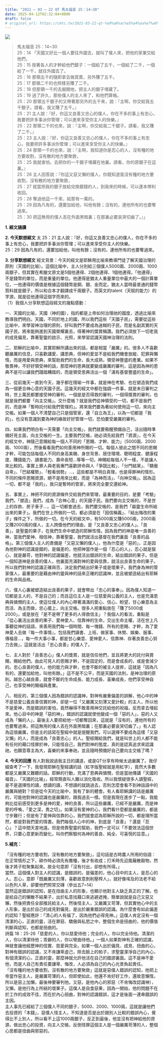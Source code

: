 ```yaml
---
title: "2021 – 03 – 22 QT 馬太福音 25：14~30"
date: 2025-04-12T02:32:04+0800
draft: false
# original_url: https://cmtc.tw/2021-03-22-qt-%e9%a6%ac%e5%a4%aa%e7%a6%8f%e9%9f%b3-25%ef%bc%9a1430
---
```


![](/images/qt.jpg)
> 馬太福音 25：14\~30  
> 25：14 「天國又好比一個人要往外國去，就叫了僕人來，把他的家業交給他們，  
> 25：15 按著各人的才幹給他們銀子：一個給了五千，一個給了二千，一個給了一千，就往外國去了。  
> 25：16 那領五千的隨即拿去做買賣，另外賺了五千。  
> 25：17 那領二千的也照樣另賺了二千。  
> 25：18 但那領一千的去掘開地，把主人的銀子埋藏了。  
> 25：19 過了許久，那些僕人的主人來了，和他們算帳。  
> 25：20 那領五千銀子的又帶著那另外的五千來，說：『主啊，你交給我五千銀子。請看，我又賺了五千。』  
> 25：21 主人說：『好，你這又良善又忠心的僕人，你在不多的事上有忠心，我要把許多事派你管理；可以進來享受你主人的快樂。』  
> 25：22 那領二千的也來，說：『主啊，你交給我二千銀子。請看，我又賺了二千。』  
> 25：23 主人說：『好，你這又良善又忠心的僕人，你在不多的事上有忠心，我要把許多事派你管理；可以進來享受你主人的快樂。』  
> 25：24 那領一千的也來，說：『主啊，我知道你是忍心的人，沒有種的地方要收割，沒有散的地方要聚斂，  
> 25：25 我就害怕，去把你的一千銀子埋藏在地裏。請看，你的原銀子在這裏。』  
> 25：26 主人回答說：『你這又惡又懶的僕人，你既知道我沒有種的地方要收割，沒有散的地方要聚斂，  
> 25：27 就當把我的銀子放給兌換銀錢的人，到我來的時候，可以連本帶利收回。  
> 25：28 奪過他這一千來，給那有一萬的。  
> 25：29 因為凡有的，還要加給他，叫他有餘；沒有的，連他所有的也要奪過來。  
> 25：30 把這無用的僕人丟在外面黑暗裏；在那裏必要哀哭切齒了。』」

**1. 經文誦讀**

**2.  今天默想經文**
太 25：21 主人說：『好，你這又良善又忠心的僕人，你在不多的事上有忠心，我要把許多事派你管理；可以進來享受你主人的快樂。  
25：29 因為凡有的，還要加給他，叫他有餘；沒有的，連他所有的也要奪過來。

**3. 分享默想經文**
經文背景：今天的經文是耶穌用比喻來教導門徒了解天國治理的原則（天國的比喻）。這個比喻中，主人分別給三個僕人5000兩、2000兩、1000兩銀子，但其實在希臘文原文是5個他連得、2個他連得、1個他連得。「他連得」不是錢幣的單位，而是重量的單位。他連得是猶太人重量單位中最大的一個計算單位，一他連得的價值是根據這個錢幣是銅、銀、金而定。猶太人當時最普通的錢幣質料就是銀子，所以和合本才翻譯成千兩銀子。而英文的talent（天賦的能力）的字源，就是從他連得這個字而來的。  
（1）我個人分享默想這段經文的幾點感動：

一、天國的比喻，天國（神的國），指的都是上帝如何治理祂的國度，透過比喻來教導我們明白。天國，不同於地上的國，所以我們這些「天國子民」，需要從這些比喻中，來學習神治理的原則，好叫我們不要成為迷糊的子民，而是名副其實的天國子民，將來能夠進到天國榮耀裏去，得著神的獎賞稱讚。我們必須放下一切老我的成見偏見，靠著聖靈的啟示、光照，來學習認識天國神治理的法則。

二、耶穌的比喻中，其實耶穌所講出來的話，都是相當「嚴厲」的。很多人不喜歡聽嚴厲的信息，只喜歡講愛、講恩典，但神的愛並不是給我們機會放縱、犯罪與懶惰，而是用愛與恩典，來幫助我們的生命，長大成熟，領受神豐盛的產業。如果不敬畏神，不好好領受神的話，那麼神的恩典就要變成嚴厲的審判，這是因為神的恩典不是可以讓我們踐踏糟踏的，而是領受恩典活出一個「滿有基督豐盛的生命」。

三、從前幾天一直到今天，幾乎都在隱喻一件事，就是神在考驗、也在塑造我們成為一個更合神心意的天國子民。這幾天的經文中都在強調一件事，就是末日審判之時，世上萬民都要接受神的審判，一個是是否得救的審判，一個得獎賞的審判，也就是我們都要「向主交帳」。交什麼帳？就是我們從神領受的一切，都不是我們的，而是神「暫時託付給我們管理的」。將來我們要為著如何使用這一切，來向主交帳。如果一個人不清楚自己只是個管家，還「自立為王」，以為一切都是「我的」，也沒有意識到要為神的緣故好好管理一切，恐怕要受嚴厲的審判。

四、如果我們明白有一天需要「向主交帳」，我們就要儆醒預備自己，活出隨時準備好見主面，向主交帳的一生。主要我們交帳，祂必須先給我們「資源」，在今天的經文中，神隨己意賜給每一個人不同的「恩賜、才幹、能力」（5000兩、2000兩、1000兩），然後看看我們如何善用神所賜的一切。每個人彼此之間不同的恩賜才幹，可能包括每個人不同的身高美醜、身世背景、居住環境、聰明程度、健康程度、賺錢能力、讀書能力、壽命長短…等等一切，神賜給每個人不一樣，不是讓人來比較的。事實上罪人與老我專門喜歡拼命與人「爭競比較」、「分門結黨」、「驕傲自卑」、「巴結權勢」、「輕看弱勢」…，這些都是不明白真理，也是得罪神的情形。不同的條件恩賜資源，絕不是用來比較，而是「為神而活」、「向神交帳」。因為這一切，都不是「我的」，我只是暫時的管家，將來完全要交還給神。

五、事實上，神把不同的資源條件交給我們來管理，最重要的目的，是要「考驗」我們，「塑造」我們，成為「合神心意」的天國子民。我們要向主交帳的，不是世上的存款、房子車子…，這一切都會過去，我們要交帳的，是我們「屬靈生命所結出來的果子」。我們在世上所做的一切，都必須是在「因信稱義」、「結出悔改的果子」條件之下，所做的一切。在今天的經文中，有5000兩又賺5000兩，2000兩又賺2000兩的僕人，主人誇獎他們的理由，是「又良善又忠心的僕人」。「良善」，是聖靈的果子，在我們生命中塑造的耶穌性情。因為我們的神是唯一良善的神，當我們愛神、相信神，靠著聖靈，我們就活出基督在我們裏面「良善的品格」。第三個僕人主人的責備是「又惡又懶的僕人」，他為什麼是「惡的」，正是因為他對神的認識是錯的，是偏差的，他把神當作是一個「忍心的人」，忍心就是狠心、就是嚴苛，他對神的認識偏差，他就活出錯誤的生命，結出錯誤的果子。但是一個知道神是良善的僕人，他裏面充滿對神的愛與信靠，就活出良善生命的果子。所以我們對神的認識正確與否，決定我們結出好果子或是壞果子。我們身為神的管家僕人，最重要的是藉由神的靈與神的話來正確的認識神，並且被塑造結出有耶穌的生命與品格。

六、僕人心裏被塑造結出良善的果子，就會帶出「忠心的事奉」。因為僕人知道一切都是主人的，不是自己的；而且這位主人是一位慈愛與公義的主人，也是充滿恩典與憐憫的主人，使這位僕人的內心帶著滿滿的愛心、信心、盼望，甘心樂意為主而活、為主而做，忠心擺上，向主交帳。很多人把重點放在「賺了5000或2000」，或是放在「是不是帶了更多的人得救信主」？我個人的看法，重點是「從心裏活出良善的果子、愛神愛人、信靠神的生命，交出生命主權，活在世上凡事聽從神的話語，來善用我們每一個時間、每一塊錢、所有的恩賜、才幹，為了愛神愛人去做『每一件事情』。包括我們讀書、上班、做家事、休閒、娛樂、服事、傳福音…，每一件大事小事，都是甘心樂意、愛神愛人、信靠神、存著良善忠心努力去做」，這就是活出「忠心良善」的僕人了。

七、主人對於「良善忠心」僕人的獎賞，就是信任他們，並且將更大的託付與賞賜，賜給他們。由此可見人的恩賜才幹，不是固定的，而是會成長的，或是會減少的。忠心良善的僕人，他的能力與才幹，也會不斷的被主人提昇，這就是「因為凡有的，還要加給他，叫他有餘。」這不是不公平，而是天國的法則，是神治理的原則。越忠心越良善，就會不斷的生命成長、能力成長、喜樂成長，他們享受神自己，也享受神的賜福與產業。

八、相反的，第三個僕人因為錯誤的認識神，對神有嚴重偏差的誤解，他心中的神不是慈愛公義良善信實的神，卻是一位「又嚴厲又刻薄又愛計較」的主人，所以他不是愛神，而是錯誤的害怕，竟然嚇得不敢善用神交託給他的祝福，反而拿去埋起來。他心目中的神是「惡的神」，錯誤的認識就使他變成一個「惡的人」，惡的人又成為「懶的人」，最後主人要把給他一切都奪回來，這就是「沒有的，連他所有的也要奪過來。把這無用的僕人丟在外面黑暗裏；在那裏必要哀哭切齒了。」有人認為這很嚴厲，但是主的話寫在聖經中就是提醒我們，可以選擇不要成為這樣「又惡又懶」的人，而是成為「良善忠心」的人。聖經賜給我們，就是叫世上的人都不能有任何的藉口怪罪於神，只能怪自己，我們對神的態度，真的是認真追求來認識祂，也願意尊主為大，喜樂的來事奉祂，並且隨時預備好自己要向主交帳了嗎？

**4. 今天的回應**
有人對我說過我主日的講道，或是QT分享有時候太過嚴厲了。我仔細查考了一下，我發現耶穌在聖經講的話（紅字版聖經就是用紅字），竟然大多數都是又嚴厲又難聽的話。耶穌的行動，充滿了恩典與憐憫，但是當祂傳講「天國的福音」、「天國的比喻」，經常簡直叫人難以消化吸收。所以我懷疑很多人讀聖經，是不是選擇性的讀，想讀的讀，不想讀的就跳過去，否則怎麼會看不到神話語中的嚴厲與絕對？但是從今天的比喻中，我有了新的體會。有人看耶穌講的話是嚴厲的，可能他對神的認識也是嚴厲的，跟我過去一樣。但是我現在進步了一點，我能夠比從前感受到更多是神的愛，神的良善，所以這些嚴厲，已經不是嚴厲，而是神愛的呼喚，「愛之深，責之切」。如果沒有愛神的心，我們看什麼都是嚴厲的，都是寸步難行；但是有了愛神與信靠的心，我們就會認為耶穌所說的一切，都是理所當然，都是對我們愛的情書。我們每個人心中的神，到底是「良善」？還是「忍心」？這中間天差地遠。但是倚靠聖靈的幫助，我們一定可以「不要效法這個世界，只要心意更新而變化，叫你們察驗何為神的善良、純全、可喜悅的旨意。」

**5.補充：**
  
「沒有種的地方要收割，沒有散的地方要聚斂」，這句話是古時農人所用的俗語：在正常情形之下，耕作時必須先有撒種，後才有收成；打禾時先迎風簸散穀物，然後才將子粒聚集起來。故全句意即「沒有付出，卻想有所得。」  
當然，這個僕人對主人的認識，是錯誤的，是偏差的，他心目中的主人，是忍心的人。忍心，意即「既嚴厲又刻薄，喜歡故意剝削壓榨人」，就好像埃及的法老不給以色列人草，卻要他們照常交磚（參出五7\~14）  
當然這是錯誤的認知，是在扭曲主人的形象，也顯示他對主人缺乏真正的了解。也是給自己的懶散不結果子，出於私意找藉口來逃避遮掩，簡單說就是自己又惡又懶，然後把責任全部推託給主人，然後怪主人，又嚴厲又苛薄，但其實他心中的主人形象，是出於自己的成見對偏見，是出於嚴重錯誤的認識。為什麼會有如此偏差的認知？聖經應許：「清心的人有福了，因為他們必得見神。」這僕人肯定沒有一個清潔的心，正直的靈，活在罪惡、驕傲與私慾之中，整個生命是扭曲的，他的價值判斷與認知，也都是扭曲的。  
詩篇 18：25-26「慈愛的人，你以慈愛待他；完全的人，你以完全待他。清潔的人，你以清潔待他；乖僻的人，你以彎曲待他。」一個人如果對神有正確的認識，神就會讓他經歷神的信實、慈愛與完全。如果一個人出於偏見、成見、扭曲的心，對神有錯誤的認識，又不肯謙卑虛己，除去臉上的帕子，求聖靈潔淨自己的內心，有個清潔的心，正直的靈，那麼神就允許他活在自己的錯謬裏面。這不是神不愛他，而是人自己有責任要謙卑、悔改，人必須為自己的內心光景負起責任。  
「沒有種的地方要收割，沒有散的地方要聚斂」這就是惡僕人錯誤的認知，他把上帝當作惡主人，是嚴厲苛薄的人，但即使如此，他還不肯好好工作，還故意懶惰，所以是惡上加懶，最後神要審判他。又惡，是他內心的邪惡（不肯悔改認識神），又懶，是他行為上所結的壞果子。這僕人是自食惡果，因為一開始，他的問題不在於工作的成效不佳，而在於內心扭曲，對神的認識錯誤，這才是後面一連串錯誤的主因。  
主人事先已經給了三個僕人不同的銀子，5000、2000、1000兩，這就是讓他們去投資的「本錢」，惡僕人怪主人，不知道是否是出於跟別人比較的錯誤內心，覺得比不上別人，所以看不上這1000兩銀子，反正到最後，他並沒有把神給他的資源，做出忠心的投資，向主人交帳，反倒怪罪這個主人是一個嚴厲苛薄的人，整個心思都是扭曲與邪惡的。
